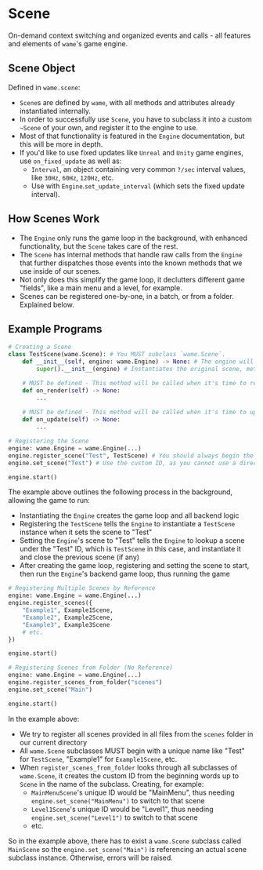 # Scene
On-demand context switching and organized events and calls - all features and elements of `wame`'s game engine.

## Scene Object
Defined in `wame.scene`:
- `Scene`s are defined by `wame`, with all methods and attributes already instantiated internally.
- In order to successfully use `Scene`, you have to subclass it into a custom `~Scene` of your own, and register it to the engine to use.
- Most of that functionality is featured in the `Engine` documentation, but this will be more in depth.
- If you'd like to use fixed updates like `Unreal` and `Unity` game engines, use `on_fixed_update` as well as:
    - `Interval`, an object containing very common `?/sec` interval values, like `30Hz`, `60Hz`, `120Hz`, etc.
    - Use with `Engine`.`set_update_interval` (which sets the fixed update interval).

## How Scenes Work
- The `Engine` only runs the game loop in the background, with enhanced functionality, but the `Scene` takes care of the rest.
- The `Scene` has internal methods that handle raw calls from the `Engine` that further dispatches those events into the known methods that we use inside of our scenes.
- Not only does this simplify the game loop, it declutters different game "fields", like a main menu and a level, for example.
- Scenes can be registered one-by-one, in a batch, or from a folder. Explained below.

## Example Programs
```python
# Creating a Scene
class TestScene(wame.Scene): # You MUST subclass `wame.Scene`.
    def __init__(self, engine: wame.Engine) -> None: # The engine will internally instantiate this `Scene` instance, and will pass itself into the constructor for reference purposes.
        super().__init__(engine) # Instantiates the original scene, methods, and attributes

    # MUST be defined - This method will be called when it's time to render everything in the game loop
    def on_render(self) -> None:
        ...
    
    # MUST be defined - This method will be called when it's time to update all logic and objects in the game loop
    def on_update(self) -> None:
        ...
```
```python
# Registering the Scene
engine: wame.Engine = wame.Engine(...)
engine.register_scene("Test", TestScene) # You should always begin the `Scene` subclass' name with the name you want to refer it to: "Test" in this case belongs to `TestScene`
engine.set_scene("Test") # Use the custom ID, as you cannot use a direct reference to the `TestScene` object without circular references when multiple scenes are used

engine.start()
```
The example above outlines the following process in the background, allowing the game to run:
- Instantiating the `Engine` creates the game loop and all backend logic
- Registering the `TestScene` tells the `Engine` to instantiate a `TestScene` instance when it sets the scene to "Test"
- Setting the `Engine`'s scene to "Test" tells the `Engine` to lookup a scene under the "Test" ID, which is `TestScene` in this case, and instantiate it and close the previous scene (if any)
- After creating the game loop, registering and setting the scene to start, then run the `Engine`'s backend game loop, thus running the game
```python
# Registering Multiple Scenes by Reference
engine: wame.Engine = wame.Engine(...)
engine.register_scenes({
    "Example1", Example1Scene,
    "Example2", Example2Scene,
    "Example3", Example3Scene
    # etc.
})

engine.start()
```
```python
# Registering Scenes from Folder (No Reference)
engine: wame.Engine = wame.Engine(...)
engine.register_scenes_from_folder("scenes")
engine.set_scene("Main")

engine.start()
```
In the example above:
- We try to register all scenes provided in all files from the `scenes` folder in our current directory
- All `wame.Scene` subclasses MUST begin with a unique name like "Test" for `TestScene`, "Example1" for `Example1Scene`, etc.
- When `register_scenes_from_folder` looks through all subclasses of `wame.Scene`, it creates the custom ID from the beginning words up to `Scene` in the name of the subclass. Creating, for example:
    - `MainMenuScene`'s unique ID would be "MainMenu", thus needing `engine.set_scene("MainMenu")` to switch to that scene
    - `Level1Scene`'s unique ID would be "Level1", thus needing `engine.set_scene("Level1")` to switch to that scene
    - etc.
    
So in the example above, there has to exist a `wame.Scene` subclass called `MainScene` so the `engine.set_scene("Main")` is referencing an actual scene subclass instance. Otherwise, errors will be raised.